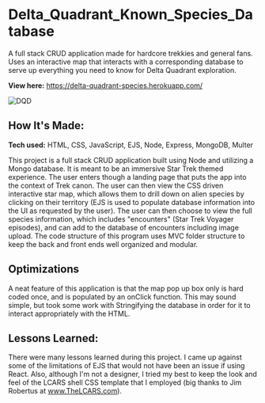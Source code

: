 # Delta_Quadrant_Known_Species_Database
A full stack CRUD application made for hardcore trekkies and general fans. Uses an interactive map that interacts with a corresponding database to serve up everything you need to know for Delta Quadrant exploration.

**View here:** https://delta-quadrant-species.herokuapp.com/

![DQD](https://user-images.githubusercontent.com/99840213/183674849-7aec5390-f29e-48cb-ab6f-fbbcaaea51c4.JPG)

## How It's Made:

**Tech used:** HTML, CSS, JavaScript, EJS, Node, Express, MongoDB, Multer

This project is a full stack CRUD application built using Node and utilizing a Mongo database. It is meant to be an immersive Star Trek themed experience. The user enters though a landing page that puts the app into the context of Trek canon. The user can then view the CSS driven interactive star map, which allows them to drill down on alien species by clicking on their territory (EJS is used to populate database information into the UI as requested by the user). The user can then choose to view the full species information, which includes "encounters" (Star Trek Voyager episodes), and can add to the database of encounters including image upload. 
The code structure of this program uses MVC folder structure to keep the back and front ends well organized and modular. 

## Optimizations

A neat feature of this application is that the map pop up box only is hard coded once, and is populated by an onClick function. This may sound simple, but took some work with Stringifying the database in order for it to interact appropriately with the HTML. 

## Lessons Learned:

There were many lessons learned during this project. I came up against some of the limitations of EJS that would not have been an issue if using React. Also, although I'm not a designer, I tried my best to keep the look and feel of the LCARS shell CSS template that I employed (big thanks to Jim Robertus at www.TheLCARS.com). 
